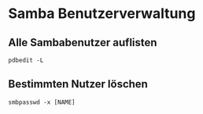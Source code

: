 # Samba Benutzerverwaltung

## Alle Sambabenutzer auflisten

    pdbedit -L

## Bestimmten Nutzer löschen

    smbpasswd -x [NAME]
